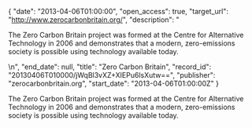 {
  "date": "2013-04-06T01:00:00", 
  "open_access": true, 
  "target_url": "http://www.zerocarbonbritain.org/", 
  "description": "<p>The Zero Carbon Britain project was formed at the Centre for Alternative Technology in 2006 and demonstrates that a modern, zero-emissions society is possible using technology available today.</p>\n", 
  "end_date": null, 
  "title": "Zero Carbon Britain", 
  "record_id": "20130406T010000/jWqBl3vXZ+XIEPu6lsXutw==", 
  "publisher": "zerocarbonbritain.org", 
  "start_date": "2013-04-06T01:00:00Z"
}

<p>The Zero Carbon Britain project was formed at the Centre for Alternative Technology in 2006 and demonstrates that a modern, zero-emissions society is possible using technology available today.</p>
